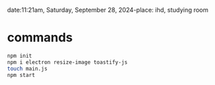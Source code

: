 date:11:21am, Saturday, September 28, 2024-place: ihd, studying room

# commands

```bash
npm init
npm i electron resize-image toastify-js
touch main.js
npm start
```

